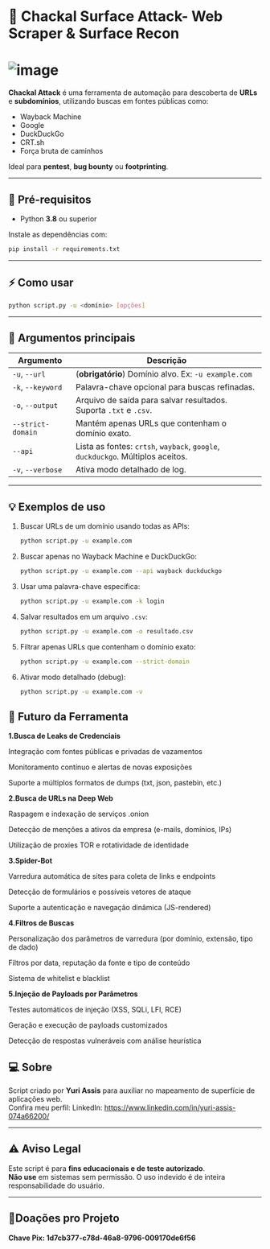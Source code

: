 # 🐺 Chackal Surface Attack- Web Scraper & Surface Recon
#  ![image](https://github.com/user-attachments/assets/faffbd9d-d048-4732-b0f8-56ec0571a2e5)






**Chackal Attack** é uma ferramenta de automação para descoberta de **URLs** e **subdomínios**, utilizando buscas em fontes públicas como:

- Wayback Machine  
- Google  
- DuckDuckGo  
- CRT.sh  
- Força bruta de caminhos

Ideal para **pentest**, **bug bounty** ou **footprinting**.

---

## 🚀 Pré-requisitos

- Python **3.8** ou superior

Instale as dependências com:

```bash
pip install -r requirements.txt
```

---

## ⚡ Como usar

```bash
python script.py -u <domínio> [opções]
```

---

## 📌 Argumentos principais

| Argumento           | Descrição                                                                 |
|---------------------|------------------------------------------------------------------------------|
| `-u`, `--url`       | (**obrigatório**) Domínio alvo. Ex: `-u example.com`                       |
| `-k`, `--keyword`   | Palavra-chave opcional para buscas refinadas.                                |
| `-o`, `--output`    | Arquivo de saída para salvar resultados. Suporta `.txt` e `.csv`.           |
| `--strict-domain`  | Mantém apenas URLs que contenham o domínio exato.                            |
| `--api`             | Lista as fontes: `crtsh`, `wayback`, `google`, `duckduckgo`. Múltiplos aceitos. |
| `-v`, `--verbose`   | Ativa modo detalhado de log.                                                  |

---

## 💡 Exemplos de uso

1. Buscar URLs de um domínio usando todas as APIs:
   ```bash
   python script.py -u example.com
   ```

2. Buscar apenas no Wayback Machine e DuckDuckGo:
   ```bash
   python script.py -u example.com --api wayback duckduckgo
   ```

3. Usar uma palavra-chave específica:
   ```bash
   python script.py -u example.com -k login
   ```

4. Salvar resultados em um arquivo `.csv`:
   ```bash
   python script.py -u example.com -o resultado.csv
   ```

5. Filtrar apenas URLs que contenham o domínio exato:
   ```bash
   python script.py -u example.com --strict-domain
   ```

6. Ativar modo detalhado (debug):
   ```bash
   python script.py -u example.com -v
   ```
## 🔮 **Futuro da Ferramenta**

**1.Busca de Leaks de Credenciais**

Integração com fontes públicas e privadas de vazamentos

Monitoramento contínuo e alertas de novas exposições

Suporte a múltiplos formatos de dumps (txt, json, pastebin, etc.)

**2.Busca de URLs na Deep Web**

Raspagem e indexação de serviços .onion

Detecção de menções a ativos da empresa (e-mails, domínios, IPs)

Utilização de proxies TOR e rotatividade de identidade

**3.Spider-Bot**

Varredura automática de sites para coleta de links e endpoints

Detecção de formulários e possíveis vetores de ataque

Suporte a autenticação e navegação dinâmica (JS-rendered)

**4.Filtros de Buscas**

Personalização dos parâmetros de varredura (por domínio, extensão, tipo de dado)

Filtros por data, reputação da fonte e tipo de conteúdo

Sistema de whitelist e blacklist

**5.Injeção de Payloads por Parâmetros**

Testes automáticos de injeção (XSS, SQLi, LFI, RCE)

Geração e execução de payloads customizados

Detecção de respostas vulneráveis com análise heurística



## 💻 Sobre

Script criado por **Yuri Assis** para auxiliar no mapeamento de superfície de aplicações web.  
Confira meu perfil: LinkedIn: https://www.linkedin.com/in/yuri-assis-074a66200/

---

## ⚠️ Aviso Legal

Este script é para **fins educacionais e de teste autorizado**.  
**Não use** em sistemas sem permissão. O uso indevido é de inteira responsabilidade do usuário.

---

## 💸Doações pro Projeto
**Chave Pix: 1d7cb377-c78d-46a8-9796-009170de6f56**
